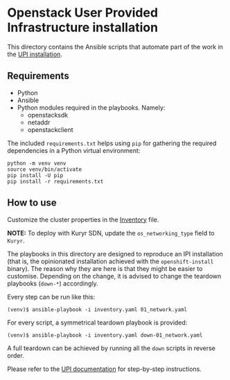 # Openstack User Provided Infrastructure installation

This directory contains the Ansible scripts that automate part of the work in the [UPI installation](../../docs/user/openstack/install_upi.md).

## Requirements

* Python
* Ansible
* Python modules required in the playbooks. Namely:
  * openstacksdk
  * netaddr
  * openstackclient


The included `requirements.txt` helps using `pip` for gathering the required dependencies in a Python virtual environment:

```shell
python -m venv venv
source venv/bin/activate
pip install -U pip
pip install -r requirements.txt
```

## How to use

Customize the cluster properties in the [Inventory](./inventory.yaml) file.

**NOTE:** To deploy with Kuryr SDN, update the `os_networking_type` field to `Kuryr`.

The playbooks in this directory are designed to reproduce an IPI installation (that is, the opinionated installation achieved with the `openshift-install` binary). The reason why they are here is that they might be easier to customise. Depending on the change, it is advised to change the teardown playbooks (`down-*`) accordingly.

Every step can be run like this:

```shell
(venv)$ ansible-playbook -i inventory.yaml 01_network.yaml
```

For every script, a symmetrical teardown playbook is provided:

```shell
(venv)$ ansible-playbook -i inventory.yaml down-01_network.yaml
```

A full teardown can be achieved by running all the `down` scripts in reverse order.


Please refer to the [UPI documentation](../../docs/user/openstack/install_upi.md) for step-by-step instructions.
